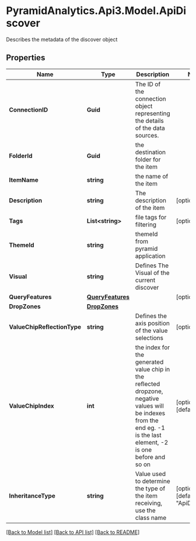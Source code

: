 # PyramidAnalytics.Api3.Model.ApiDiscover
Describes the metadata of the discover object

## Properties

Name | Type | Description | Notes
------------ | ------------- | ------------- | -------------
**ConnectionID** | **Guid** | The ID of the connection object representing the details of the data sources. | 
**FolderId** | **Guid** | the destination folder for the item | 
**ItemName** | **string** | the name of the item | 
**Description** | **string** | The description of the item | [optional] 
**Tags** | **List&lt;string&gt;** | file tags for filtering | [optional] 
**ThemeId** | **string** | themeId from pyramid application | 
**Visual** | **string** | Defines The Visual of the current discover | 
**QueryFeatures** | [**QueryFeatures**](QueryFeatures.md) |  | [optional] 
**DropZones** | [**DropZones**](DropZones.md) |  | 
**ValueChipReflectionType** | **string** | Defines the axis position of the value selections | [optional] 
**ValueChipIndex** | **int** | the index for the generated value chip in the reflected dropzone, negative values will be indexes from the end eg. -1 is the last element, -2 is one before and so on | [optional] [default to -1]
**InheritanceType** | **string** | Value used to determine the type of the item receiving, use the class name | [optional] [default to "ApiDiscover"]

[[Back to Model list]](../README.md#documentation-for-models) [[Back to API list]](../README.md#documentation-for-api-endpoints) [[Back to README]](../README.md)

